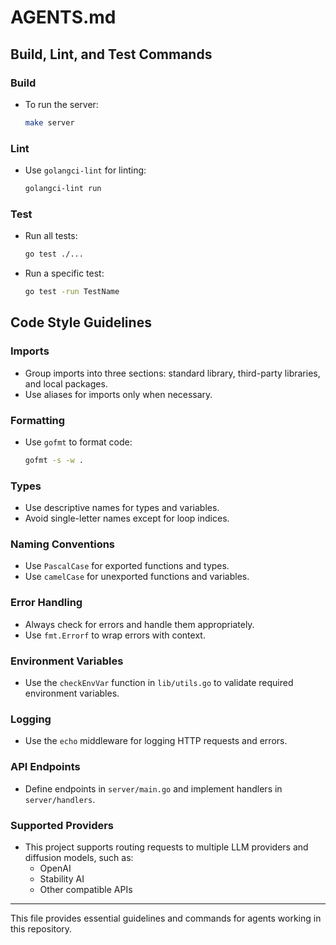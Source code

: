 # AGENTS.md

## Build, Lint, and Test Commands

### Build
- To run the server:
  ```bash
  make server
  ```

### Lint
- Use `golangci-lint` for linting:
  ```bash
  golangci-lint run
  ```

### Test
- Run all tests:
  ```bash
  go test ./...
  ```
- Run a specific test:
  ```bash
  go test -run TestName
  ```

## Code Style Guidelines

### Imports
- Group imports into three sections: standard library, third-party libraries, and local packages.
- Use aliases for imports only when necessary.

### Formatting
- Use `gofmt` to format code:
  ```bash
  gofmt -s -w .
  ```

### Types
- Use descriptive names for types and variables.
- Avoid single-letter names except for loop indices.

### Naming Conventions
- Use `PascalCase` for exported functions and types.
- Use `camelCase` for unexported functions and variables.

### Error Handling
- Always check for errors and handle them appropriately.
- Use `fmt.Errorf` to wrap errors with context.

### Environment Variables
- Use the `checkEnvVar` function in `lib/utils.go` to validate required environment variables.

### Logging
- Use the `echo` middleware for logging HTTP requests and errors.

### API Endpoints
- Define endpoints in `server/main.go` and implement handlers in `server/handlers`.

### Supported Providers
- This project supports routing requests to multiple LLM providers and diffusion models, such as:
  - OpenAI
  - Stability AI
  - Other compatible APIs

---

This file provides essential guidelines and commands for agents working in this repository.